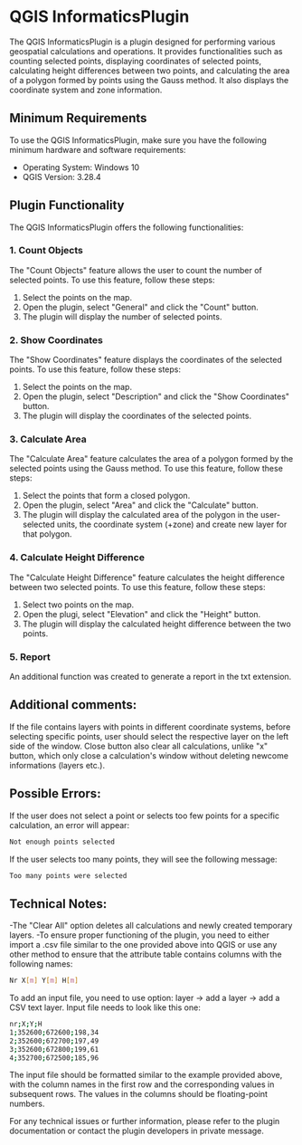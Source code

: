 # QGIS InformaticsPlugin

The QGIS InformaticsPlugin is a plugin designed for performing various geospatial calculations and operations. It provides functionalities such as counting selected points, displaying coordinates of selected points, calculating height differences between two points, and calculating the area of a polygon formed by points using the Gauss method. It also displays the coordinate system and zone information.

## Minimum Requirements

To use the QGIS InformaticsPlugin, make sure you have the following minimum hardware and software requirements:

- Operating System: Windows 10
- QGIS Version: 3.28.4

## Plugin Functionality

The QGIS InformaticsPlugin offers the following functionalities:

### 1. Count Objects

The "Count Objects" feature allows the user to count the number of selected points. To use this feature, follow these steps:
1. Select the points on the map.
2. Open the plugin, select "General" and click the "Count" button.
3. The plugin will display the number of selected points.

### 2. Show Coordinates

The "Show Coordinates" feature displays the coordinates of the selected points. To use this feature, follow these steps:
1. Select the points on the map.
2. Open the plugin, select "Description" and click the "Show Coordinates" button.
3. The plugin will display the coordinates of the selected points.

### 3. Calculate Area

The "Calculate Area" feature calculates the area of a polygon formed by the selected points using the Gauss method. To use this feature, follow these steps:
1. Select the points that form a closed polygon.
2. Open the plugin, select "Area" and click the "Calculate" button.
3. The plugin will display the calculated area of the polygon in the user-selected units, the coordinate system (+zone) and create new layer for that polygon.

### 4. Calculate Height Difference

The "Calculate Height Difference" feature calculates the height difference between two selected points. To use this feature, follow these steps:
1. Select two points on the map.
2. Open the plugi, select "Elevation" and click the "Height" button.
3. The plugin will display the calculated height difference between the two points.

### 5. Report

An additional function was created to generate a report in the txt extension.

## Additional comments:
If the file contains layers with points in different coordinate systems, before selecting specific points, user should select the respective layer on the left side of the window.
Close button also clear all calculations, unlike "x" button, which only close a calculation's window without deleting newcome informations (layers etc.).

## Possible Errors:
If the user does not select a point or selects too few points for a specific calculation, an error will appear:
```sh
Not enough points selected
```
If the user selects too many points, they will see the following message:
```sh
Too many points were selected
```

## Technical Notes:
-The "Clear All" option deletes all calculations and newly created temporary layers.
-To ensure proper functioning of the plugin, you need to either import a .csv file similar to the one provided above into QGIS or use any other method to ensure that the attribute table contains columns with the following names:
```sh
Nr X[m] Y[m] H[m]
```
To add an input file, you need to use option: layer -> add a layer -> add a CSV text layer.
Input file needs to look like this one:
```sh
nr;X;Y;H
1;352600;672600;198,34
2;352600;672700;197,49
3;352600;672800;199,61
4;352700;672500;185,96
```
The input file should be formatted similar to the example provided above, with the column names in the first row and the corresponding values in subsequent rows. The values in the columns should be floating-point numbers.

For any technical issues or further information, please refer to the plugin documentation or contact the plugin developers in private message.

